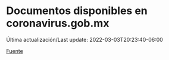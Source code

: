 # Documentos disponibles en coronavirus.gob.mx

Última actualización/Last update: 2022-03-03T20:23:40-06:00

 [Fuente](https://coronavirus.gob.mx/)

